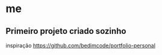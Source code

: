 # me
 
##  Primeiro projeto criado sozinho

inspiração https://github.com/bedimcode/portfolio-personal
